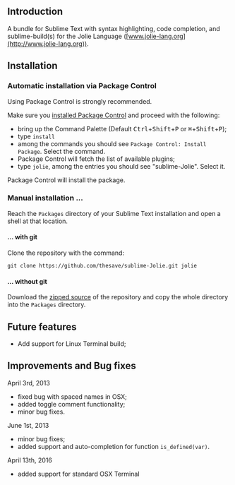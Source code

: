 ## Introduction

A bundle for Sublime Text with syntax highlighting, code completion, and sublime-build(s) for the Jolie Language ([www.jolie-lang.org](http://www.jolie-lang.org)).

## Installation

### Automatic installation via Package Control

Using Package Control is strongly recommended. 

Make sure you [installed Package Control](https://packagecontrol.io/installation) and proceed with the following:

- bring up the Command Palette (Default <kbd>Ctrl</kbd>+<kbd>Shift</kbd>+<kbd>P</kbd> or <kbd>⌘</kbd>+<kbd>Shift</kbd>+<kbd>P</kbd>);
- type `install`
- among the commands you should see `Package Control: Install Package`. Select the command. 
- Package Control will fetch the list of available plugins;
- type `jolie`, among the entries you should see "sublime-Jolie". Select it.

Package Control will install the package.

### Manual installation ...

Reach the `Packages` directory of your Sublime Text installation and open a shell at that location.

#### ... with git

Clone the repository with the command:

	git clone https://github.com/thesave/sublime-Jolie.git jolie

#### ... without git

Download the [zipped source](https://github.com/thesave/sublime-Jolie/archive/master.zip) of the repository and copy the whole directory into the `Packages` directory.

## Future features

- Add support for Linux Terminal build;

## Improvements and Bug fixes

April 3rd, 2013

- fixed bug with spaced names in OSX;
- added toggle comment functionality;
- minor bug fixes.

June 1st, 2013

- minor bug fixes;
- added support and auto-completion for function `is_defined(var)`.

April 13th, 2016

- added support for standard OSX Terminal
